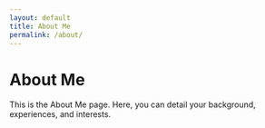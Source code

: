 ```yaml
---
layout: default
title: About Me
permalink: /about/
---
```


# About Me
This is the About Me page. Here, you can detail your background, experiences, and interests.
